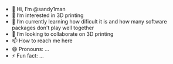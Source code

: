 - 👋 Hi, I’m @sandy1man
- 👀 I’m interested in 3D printing
- 🌱 I’m currently learning how dificult it is and how many software packages don't play well together
- 💞️ I’m looking to collaborate on 3D printing
- 📫 How to reach me here
- 😄 Pronouns: ...
- ⚡ Fun fact: ...

<!---
sandy1man/sandy1man is a ✨ special ✨ repository because its `README.md` (this file) appears on your GitHub profile.
You can click the Preview link to take a look at your changes.
--->
